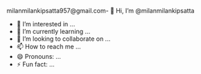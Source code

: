 milanmilankipsatta957@gmail.com- 👋 Hi, I’m @milanmilankipsatta
- 👀 I’m interested in ...
- 🌱 I’m currently learning ...
- 💞️ I’m looking to collaborate on ...
- 📫 How to reach me ...
- 😄 Pronouns: ...
- ⚡ Fun fact: ...

<!---
milanmilankipsatta/milanmilankipsatta is a ✨ special ✨ repository because its `README.md` (this file) appears on your GitHub profile.
You can click the Preview link to take a look at your changes.
--->
